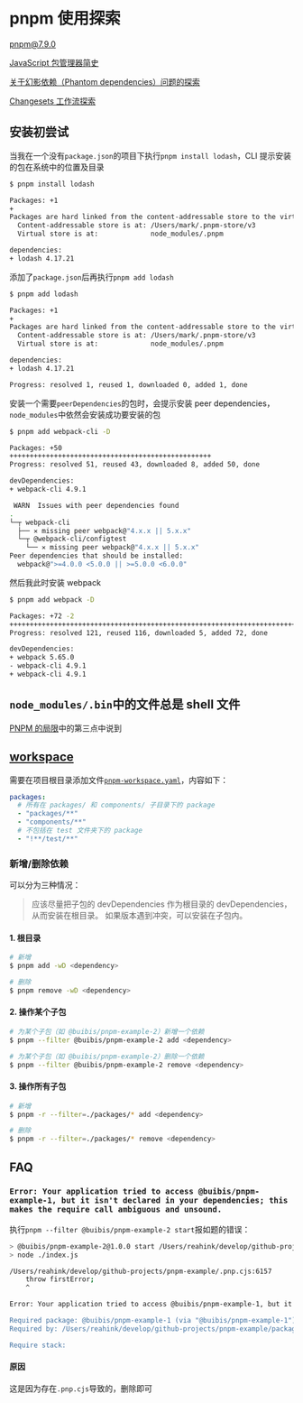 # pnpm 使用探索

pnpm@7.9.0

[JavaScript 包管理器简史](https://github.com/zqinmiao/js-coding-rover/docs/yarn/javascript-package-manager-history/index.md)

[关于幻影依赖（Phantom dependencies）问题的探索](./docs/phantom-dependencies.md)

[Changesets 工作流探索](./docs/explore-changeset.md)

## 安装初尝试

当我在一个没有`package.json`的项目下执行`pnpm install lodash`，CLI 提示安装的包在系统中的位置及目录

```bash
$ pnpm install lodash

Packages: +1
+
Packages are hard linked from the content-addressable store to the virtual store.
  Content-addressable store is at: /Users/mark/.pnpm-store/v3
  Virtual store is at:             node_modules/.pnpm

dependencies:
+ lodash 4.17.21
```

添加了`package.json`后再执行`pnpm add lodash`

```bash
$ pnpm add lodash

Packages: +1
+
Packages are hard linked from the content-addressable store to the virtual store.
  Content-addressable store is at: /Users/mark/.pnpm-store/v3
  Virtual store is at:             node_modules/.pnpm

dependencies:
+ lodash 4.17.21

Progress: resolved 1, reused 1, downloaded 0, added 1, done

```

安装一个需要`peerDependencies`的包时，会提示安装 peer dependencies，`node_modules`中依然会安装成功要安装的包

```bash
$ pnpm add webpack-cli -D

Packages: +50
++++++++++++++++++++++++++++++++++++++++++++++++++
Progress: resolved 51, reused 43, downloaded 8, added 50, done

devDependencies:
+ webpack-cli 4.9.1

 WARN  Issues with peer dependencies found
.
└─┬ webpack-cli
  ├── ✕ missing peer webpack@"4.x.x || 5.x.x"
  └─┬ @webpack-cli/configtest
    └── ✕ missing peer webpack@"4.x.x || 5.x.x"
Peer dependencies that should be installed:
  webpack@">=4.0.0 <5.0.0 || >=5.0.0 <6.0.0"
```

然后我此时安装 webpack

```bash
$ pnpm add webpack -D

Packages: +72 -2
++++++++++++++++++++++++++++++++++++++++++++++++++++++++++++++++++++++++--
Progress: resolved 121, reused 116, downloaded 5, added 72, done

devDependencies:
+ webpack 5.65.0
- webpack-cli 4.9.1
+ webpack-cli 4.9.1
```

## `node_modules/.bin`中的文件总是 shell 文件

[PNPM 的局限](https://pnpm.io/zh/limitations)中的第三点中说到

## [workspace](https://pnpm.io/zh/workspaces)

需要在项目根目录添加文件[`pnpm-workspace.yaml`](https://pnpm.io/zh/pnpm-workspace_yaml)，内容如下：

```yaml
packages:
  # 所有在 packages/ 和 components/ 子目录下的 package
  - "packages/**"
  - "components/**"
  # 不包括在 test 文件夹下的 package
  - "!**/test/**"
```

### 新增/删除依赖

可以分为三种情况：

> 应该尽量把子包的 devDependencies 作为根目录的 devDependencies，从而安装在根目录。
> 如果版本遇到冲突，可以安装在子包内。

#### 1. 根目录

```bash
# 新增
$ pnpm add -wD <dependency>

# 删除
$ pnpm remove -wD <dependency>
```

#### 2. 操作某个子包

```bash
# 为某个子包（如 @buibis/pnpm-example-2）新增一个依赖
$ pnpm --filter @buibis/pnpm-example-2 add <dependency>

# 为某个子包（如 @buibis/pnpm-example-2）删除一个依赖
$ pnpm --filter @buibis/pnpm-example-2 remove <dependency>
```

#### 3. 操作所有子包

```bash
# 新增
$ pnpm -r --filter=./packages/* add <dependency>

# 删除
$ pnpm -r --filter=./packages/* remove <dependency>
```

## FAQ

### `Error: Your application tried to access @buibis/pnpm-example-1, but it isn't declared in your dependencies; this makes the require call ambiguous and unsound.`

执行`pnpm --filter @buibis/pnpm-example-2 start`报如题的错误：

```bash
> @buibis/pnpm-example-2@1.0.0 start /Users/reahink/develop/github-projects/pnpm-example/packages/pnpm-example-2
> node ./index.js

/Users/reahink/develop/github-projects/pnpm-example/.pnp.cjs:6157
    throw firstError;
    ^

Error: Your application tried to access @buibis/pnpm-example-1, but it isn't declared in your dependencies; this makes the require call ambiguous and unsound.

Required package: @buibis/pnpm-example-1 (via "@buibis/pnpm-example-1")
Required by: /Users/reahink/develop/github-projects/pnpm-example/packages/pnpm-example-2/

Require stack:
```

#### 原因

这是因为存在`.pnp.cjs`导致的，删除即可
